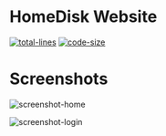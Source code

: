 # HomeDisk Website

[total-lines]: https://img.shields.io/tokei/lines/github/MedzikUser/HomeDisk-Website?style=for-the-badge&logo=github&color=fede00
[code-size]: https://img.shields.io/github/languages/code-size/MedzikUser/HomeDisk-Website?style=for-the-badge&color=c8df52&logo=github
[screenshot-home]: https://cdn.medzik.xyz/x4Glw7w.png
[screenshot-login]: https://cdn.medzik.xyz/KpwY4nb.png

[![total-lines]](https://github.com/MedzikUser/HomeDisk-Website)
[![code-size]](https://github.com/MedzikUser/HomeDisk-Website)

# Screenshots

![screenshot-home]

![screenshot-login]

